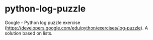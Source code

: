 # python-log-puzzle
Google - Python log puzzle exercise (https://developers.google.com/edu/python/exercises/log-puzzle).
A solution based on lists.
